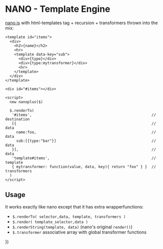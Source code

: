 NANO - Template Engine
=============================

[nano.js](https://github.com/trix/nano) with html-templates tag + recursion + transformers thrown into the mix:

    <template id="items">
      <div>
        <h2>{name}</h2>
        <hr>
        <template data-key="sub">
          <div>{type}</div>
          <div>{type:mytransformer}</div>
          <hr>
        </template>
      </div>
    </template>

    <div id="#items"></div>

    <script>
      new nanoplus($)

      $.renderTo( 
       '#items',                                                      // destination
       [{                                                             // data
         name:foo,                                                    // data
         sub:[{type:"bar"}]                                           // data
       }],                                                            // data
       'template#items',                                              // template 
       { mytransformer: function(value, data, key){ return "foo" } }  // transformers
      )
    </script>

## Usage 

It works exactly like nano except that it has extra wrapperfunctions:

* `$.renderTo( selector,data, template, transformers )`
* `$.render( template_selector,data )`
* `$.renderString(template, data)` (nano's original `render()`)
* `$.transformer` associative array with global transformer functions

})

